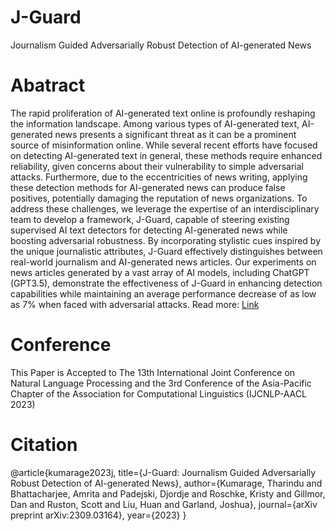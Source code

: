 # J-Guard
Journalism Guided Adversarially Robust Detection of AI-generated News

# Abatract 
The rapid proliferation of AI-generated text online is profoundly reshaping the information landscape. Among various types of AI-generated text, AI-generated news presents a significant threat as it can be a prominent source of misinformation online. While several recent efforts have focused on detecting AI-generated text in general, these methods require enhanced reliability, given concerns about their vulnerability to simple adversarial attacks. Furthermore, due to the eccentricities of news writing, applying these detection methods for AI-generated news can produce false positives, potentially damaging the reputation of news organizations. To address these challenges, we leverage the expertise of an interdisciplinary team to develop a framework, J-Guard, capable of steering existing supervised AI text detectors for detecting AI-generated news while boosting adversarial robustness. By incorporating stylistic cues inspired by the unique journalistic attributes, J-Guard effectively distinguishes between real-world journalism and AI-generated news articles. Our experiments on news articles generated by a vast array of AI models, including ChatGPT (GPT3.5), demonstrate the effectiveness of J-Guard in enhancing detection capabilities while maintaining an average performance decrease of as low as 7\% when faced with adversarial attacks.
Read more: [Link](https://arxiv.org/abs/2309.03164)

# Conference 
This Paper is Accepted to The 13th International Joint Conference on Natural Language Processing and the 3rd Conference of the Asia-Pacific Chapter of the Association for Computational Linguistics (IJCNLP-AACL 2023)

# Citation

@article{kumarage2023j,
  title={J-Guard: Journalism Guided Adversarially Robust Detection of AI-generated News},
  author={Kumarage, Tharindu and Bhattacharjee, Amrita and Padejski, Djordje and Roschke, Kristy and Gillmor, Dan and Ruston, Scott and Liu, Huan and Garland, Joshua},
  journal={arXiv preprint arXiv:2309.03164},
  year={2023}
}
